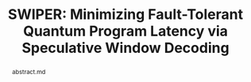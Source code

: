 ---
title: "SWIPER: Minimizing Fault-Tolerant Quantum Program Latency via Speculative Window Decoding"
layout: project
publisher: ISCA 2025
image: /assets/img/projects/swiper/hero.png
abstract: abstract.md
items:
  - name: ".pdf"
    link: /assets/papers/viszlai_SWIPER_2025.pdf
  - name: "publication"
    link: https://doi.org/10.1145/3695053.3731022
  - name: "arXiv"
    link: https://arxiv.org/abs/2412.05115
  - name: "code"
    link: https://github.com/jviszlai/swiper
authors:
  - name: "Joshua Viszlai*"
    link: https://jviszlai.github.io/
    affiliation: University of Chicago
  - name: "Jason D. Chadwick*"
    link: https://www.jason-chadwick.com/
    affiliation: University of Chicago
  - name: "Sarang Joshi"
    link: https://sarangj.com/
    affiliation: University of Chicago
  - name: "Gokul Subramanian Ravi"
    link: https://gsravi.engin.umich.edu/
    affiliation: University of Michigan
  - name: "Yanjing Li"
    link: https://people.cs.uchicago.edu/~yanjingl/
    affiliation: University of Chicago
  - name: "Frederic T. Chong"
    link: https://people.cs.uchicago.edu/~ftchong/
    affiliation: University of Chicago
    last: true
figures:
  - file: /assets/img/projects/swiper/01_hero.png
    caption: 01_hero.md
  - file: /assets/img/projects/swiper/04_predictor.png
    caption: 04_predictor.md
  - file: /assets/img/projects/swiper/06_predictor_logic.png
    caption: 06_predictor_logic.md
  - file: /assets/img/projects/swiper/09_pipeline.png
    caption: 09_pipeline.md
  - file: /assets/img/projects/swiper/10_msd.png
    caption: 10_msd.md
  - file: /assets/img/projects/swiper/11_sensitivity.png
    caption: 11_sensitivity.md
  - file: /assets/img/projects/swiper/12_alignment.png
    caption: 12_alignment.md
  - file: /assets/img/projects/swiper/13_evaluation.png
    caption: 13_evaluation.md
    width: 100%
  - file: /assets/img/projects/swiper/15_classical.png
    caption: 15_classical.md
contributions:
  - "Developed first-of-its-kind open-source lattice surgery decoding simulator SWIPER-SIM, including 3D visualization of program traces. Specified window decoding schemes for spatially-windowed lattice surgery operations, made many performance optimizations to maximize simulator speed, and wrote clean, documented code with an intention to open-source upon publication."
  - "Ran simulations and generated figures."
  - "Revised manuscript."
# thingslearned:
#   - short: "Intentional software development"
#     long: "SWIPER-SIM consists of four main pieces that handle different parts of the simulation (such as the device or the decoder). We were careful about how we layed out the initial design of the simulator before starting to fill it in with code, and this was very helpful in ending up with a clean design at the end."
#   - short: "Presentation"
#     long: "A lot of work went into figuring out how best to present this paper to the target audience (computer architecture reviewers). I learned about how to effectively guide the (potentially short on time) reader through a complex topic by highlighting the key concepts and making certain parts of the paper as self-contained as possible."
---